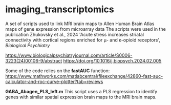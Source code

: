 # imaging_transcriptomics
A set of scripts used to link MRI brain maps to Allen Human Brain Atlas maps of gene expression from microarray data
The scripts were used in the publication Zhukovsky et al., 2024 'Acute stress increases striatal connectivity with cortical regions enriched for μ- and κ-opioid receptors', _Biological  Psychiatry_

https://www.biologicalpsychiatryjournal.com/article/S0006-3223(24)00106-9/abstract
https://doi.org/10.1016/j.biopsych.2024.02.005

Some of the code relies on the **fastAUC** function:
https://www.mathworks.com/matlabcentral/fileexchange/42860-fast-auc-calculator-and-roc-curve-plotter?tab=reviews

**GABA_Abagen_PLS_left.m**
This script uses a PLS regression to identify genes with similar spatial expression brain maps to the MRI brain maps. 




